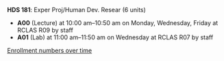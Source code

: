 **HDS 181**: Exper Proj/Human Dev. Resear (6 units)

- **A00** (Lecture) at 10:00 am–10:50 am on Monday, Wednesday, Friday at RCLAS R09 by staff
- **A01** (Lab) at 11:00 am–11:50 am on Wednesday at RCLAS R07 by staff

[Enrollment numbers over time](./HDS181.tsv)
